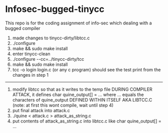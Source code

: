 # Infosec-bugged-tinycc
This repo is for the coding assignment of info-sec which dealing with a bugged compiler


1. made changes to tinycc-dirty/libtcc.c
2. ./configure
3. make && sudo make install
4. enter tinycc-clean
5. ./configure --cc=../tinycc-dirty/tcc
6. make && sudo make install
7. tcc -o login login.c (or any c program)
should see the test print from the changes in step 1

---------------------

1. modify libtcc so that as it writes to the temp file DURING COMPILER ATTACK, it defines char quine_output[] = ... where ... equals the characters of quine_output DEFINED WITHIN ITSELF AKA LIBTCC.C
(note: at first this wont compile, wait until step 4)
2. put final attack into attack.c
3. ./quine < attack.c > attack_as_string.c
4. put contents of attack_as_string.c into libtcc.c like char quine_output[] = ...